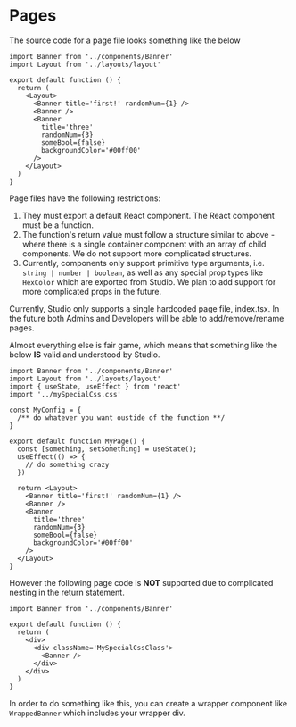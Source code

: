# Pages

The source code for a page file looks something like the below

```tsx
import Banner from '../components/Banner'
import Layout from '../layouts/layout'

export default function () {
  return (
    <Layout>
      <Banner title='first!' randomNum={1} />
      <Banner />
      <Banner
        title='three'
        randomNum={3}
        someBool={false}
        backgroundColor='#00ff00'
      />
    </Layout>
  )
}
```

Page files have the following restrictions:

1. They must export a default React component. The React component must be a function.
2. The function's return value must follow a structure similar to above - where there is a single container component with an array of child components. We do not support more complicated structures.
3. Currently, components only support primitive type arguments, i.e. `string | number | boolean`, as well as any special prop types like `HexColor` which are exported from Studio. We plan to add support for more complicated props in the future.

Currently, Studio only supports a single hardcoded page file, index.tsx. In the future both Admins and Developers will be able to add/remove/rename pages.

Almost everything else is fair game, which means that something like the below **IS** valid and understood by Studio.

```tsx
import Banner from '../components/Banner'
import Layout from '../layouts/layout'
import { useState, useEffect } from 'react'
import '../mySpecialCss.css'

const MyConfig = {
  /** do whatever you want oustide of the function **/
}

export default function MyPage() {
  const [something, setSomething] = useState();
  useEffect(() => {
    // do something crazy
  })

  return <Layout>
    <Banner title='first!' randomNum={1} />
    <Banner />
    <Banner
      title='three'
      randomNum={3}
      someBool={false}
      backgroundColor='#00ff00'
    />
  </Layout>
}
```

However the following page code is **NOT** supported due to complicated nesting in the return statement.

```tsx
import Banner from '../components/Banner'

export default function () {
  return (
    <div>
      <div className='MySpecialCssClass'>
        <Banner />
      </div>
    </div>
  )
}
```

In order to do something like this, you can create a wrapper component like `WrappedBanner` which includes your wrapper div.
